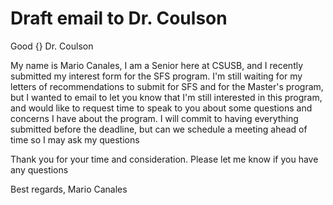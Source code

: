 
# Draft email to Dr. Coulson

Good {} Dr. Coulson

My name is Mario Canales, I am a Senior here at CSUSB, and I recently submitted my interest form for the SFS program. I'm still waiting for my letters of recommendations to submit for SFS and for the Master's program, but I wanted to email to let you know that I'm still interested in this program, and would like to request time to speak to you about some questions and concerns I have about the program. I will commit to having everything submitted before the deadline, but can we schedule a meeting ahead of time so I may ask my questions

Thank you for your time and consideration. Please let me know if you have any questions

Best regards,
Mario Canales